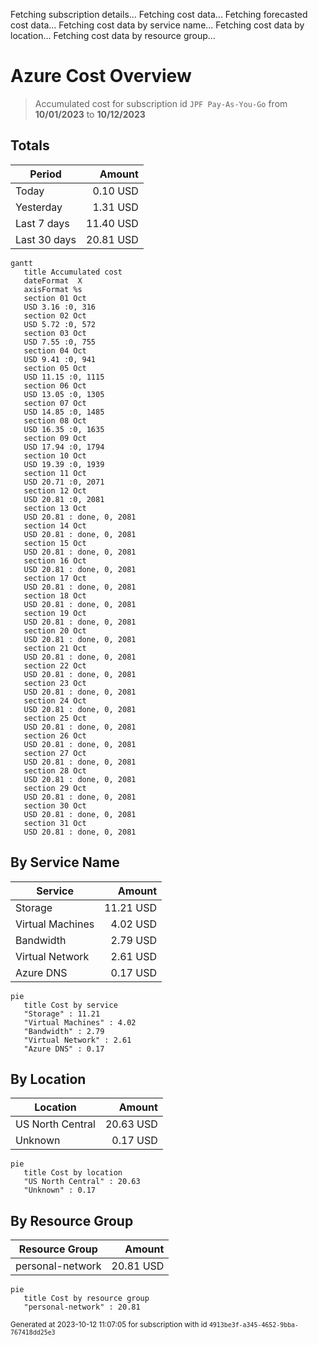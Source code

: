 Fetching subscription details...
Fetching cost data...
Fetching forecasted cost data...
Fetching cost data by service name...
Fetching cost data by location...
Fetching cost data by resource group...
# Azure Cost Overview

> Accumulated cost for subscription id `JPF Pay-As-You-Go` from **10/01/2023** to **10/12/2023**

## Totals

|Period|Amount|
|---|---:|
|Today|0.10 USD|
|Yesterday|1.31 USD|
|Last 7 days|11.40 USD|
|Last 30 days|20.81 USD|

```mermaid
gantt
   title Accumulated cost
   dateFormat  X
   axisFormat %s
   section 01 Oct
   USD 3.16 :0, 316
   section 02 Oct
   USD 5.72 :0, 572
   section 03 Oct
   USD 7.55 :0, 755
   section 04 Oct
   USD 9.41 :0, 941
   section 05 Oct
   USD 11.15 :0, 1115
   section 06 Oct
   USD 13.05 :0, 1305
   section 07 Oct
   USD 14.85 :0, 1485
   section 08 Oct
   USD 16.35 :0, 1635
   section 09 Oct
   USD 17.94 :0, 1794
   section 10 Oct
   USD 19.39 :0, 1939
   section 11 Oct
   USD 20.71 :0, 2071
   section 12 Oct
   USD 20.81 :0, 2081
   section 13 Oct
   USD 20.81 : done, 0, 2081
   section 14 Oct
   USD 20.81 : done, 0, 2081
   section 15 Oct
   USD 20.81 : done, 0, 2081
   section 16 Oct
   USD 20.81 : done, 0, 2081
   section 17 Oct
   USD 20.81 : done, 0, 2081
   section 18 Oct
   USD 20.81 : done, 0, 2081
   section 19 Oct
   USD 20.81 : done, 0, 2081
   section 20 Oct
   USD 20.81 : done, 0, 2081
   section 21 Oct
   USD 20.81 : done, 0, 2081
   section 22 Oct
   USD 20.81 : done, 0, 2081
   section 23 Oct
   USD 20.81 : done, 0, 2081
   section 24 Oct
   USD 20.81 : done, 0, 2081
   section 25 Oct
   USD 20.81 : done, 0, 2081
   section 26 Oct
   USD 20.81 : done, 0, 2081
   section 27 Oct
   USD 20.81 : done, 0, 2081
   section 28 Oct
   USD 20.81 : done, 0, 2081
   section 29 Oct
   USD 20.81 : done, 0, 2081
   section 30 Oct
   USD 20.81 : done, 0, 2081
   section 31 Oct
   USD 20.81 : done, 0, 2081
```

## By Service Name

|Service|Amount|
|---|---:|
|Storage|11.21 USD|
|Virtual Machines|4.02 USD|
|Bandwidth|2.79 USD|
|Virtual Network|2.61 USD|
|Azure DNS|0.17 USD|

```mermaid
pie
   title Cost by service
   "Storage" : 11.21
   "Virtual Machines" : 4.02
   "Bandwidth" : 2.79
   "Virtual Network" : 2.61
   "Azure DNS" : 0.17
```

## By Location

|Location|Amount|
|---|---:|
|US North Central|20.63 USD|
|Unknown|0.17 USD|

```mermaid
pie
   title Cost by location
   "US North Central" : 20.63
   "Unknown" : 0.17
```

## By Resource Group

|Resource Group|Amount|
|---|---:|
|personal-network|20.81 USD|

```mermaid
pie
   title Cost by resource group
   "personal-network" : 20.81
```

<sup>Generated at 2023-10-12 11:07:05 for subscription with id `4913be3f-a345-4652-9bba-767418dd25e3`</sup>
